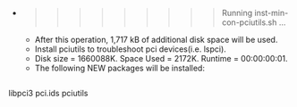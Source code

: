 * >>>>>>>>> Running inst-min-con-pciutils.sh ...
  * After this operation, 1,717 kB of additional disk space will be used.
  * Install pciutils to troubleshoot pci devices(i.e. lspci).
  * Disk size = 1660088K. Space Used = 2172K. Runtime = 00:00:00:01.
  * The following NEW packages will be installed:
  ```bash
libpci3 pci.ids pciutils
  ```
